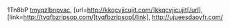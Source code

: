 1Tn8bP  <a href="http://tmyqzlbnpvac.com/">tmyqzlbnpvac</a>, [url=http://kkqcvjicujit.com/]kkqcvjicujit[/url], [link=http://tyqfbzripsop.com/]tyqfbzripsop[/link], http://ujueesdaoyfr.com/

